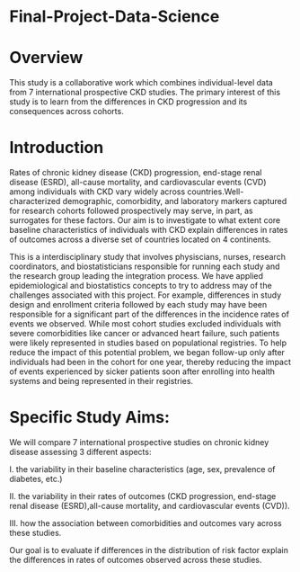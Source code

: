 # Final-Project-Data-Science

# Overview
This study is a collaborative work which combines individual-level data from 7 international prospective CKD studies. The primary interest of this study is to learn from the differences in CKD progression and its consequences across cohorts.

# Introduction 
Rates of chronic kidney disease (CKD) progression, end-stage renal disease (ESRD), all-cause mortality, and cardiovascular events (CVD) among individuals with CKD vary widely across countries.Well-characterized demographic, comorbidity, and laboratory markers captured for research cohorts followed prospectively may serve, in part, as surrogates for these factors. Our aim is to investigate to what extent core baseline characteristics of individuals with CKD explain differences in rates of outcomes across a diverse set of countries located on 4 continents. 

This is a interdisciplinary study that involves physiscians, nurses, research coordinators, and biostatisticians responsible for running each study and the research group leading the integration process. We have applied epidemiological and biostatistics concepts to try to address may of the challenges associated with this project. For example, differences in study design and enrollment criteria followed by each study may have been responsible for a significant part of the differences in the incidence rates of events we observed. While most cohort studies excluded individuals with severe comorbidities like cancer or advanced heart failure, such patients were likely represented in studies based on populational registries. To help reduce the impact of this potential problem, we began follow-up only after individuals had been in the cohort for one year, thereby reducing the impact of events experienced by sicker patients soon after enrolling into health systems and being represented in their registries.

# Specific Study Aims:
We will compare 7 international prospective studies on chronic kidney disease assessing 3 different aspects: 

I. the variability in their baseline characteristics (age, sex, prevalence of diabetes, etc.) 

II. the variability in their rates of outcomes (CKD progression, end-stage renal disease (ESRD),all-cause mortality, and cardiovascular events (CVD)).

III. how the association between comorbidities and outcomes vary across these studies.

Our goal is to evaluate if differences in the distribution of risk factor explain the differences in rates of outcomes observed across these studies.

  


